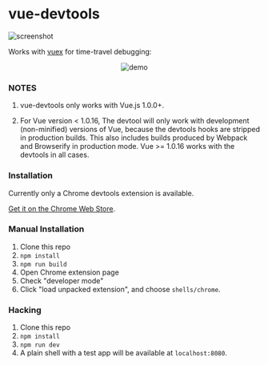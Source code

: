 # vue-devtools

![screenshot](https://raw.githubusercontent.com/vuejs/vue-devtools/master/media/screenshot.png)

Works with [vuex](https://github.com/vuejs/vuex) for time-travel debugging:

<p align="center"><img src="https://raw.githubusercontent.com/vuejs/vue-devtools/master/media/demo.gif" alt="demo"></p>

### NOTES

1. vue-devtools only works with Vue.js 1.0.0+.

2. For Vue version < 1.0.16, The devtool will only work with development (non-minified) versions of Vue, because the devtools hooks are stripped in production builds. This also includes builds produced by Webpack and Browserify in production mode. Vue >= 1.0.16 works with the devtools in all cases.

### Installation

Currently only a Chrome devtools extension is available.

[Get it on the Chrome Web Store](https://chrome.google.com/webstore/detail/vuejs-devtools/nhdogjmejiglipccpnnnanhbledajbpd).

### Manual Installation

1. Clone this repo
2. `npm install`
3. `npm run build`
4. Open Chrome extension page
5. Check "developer mode"
6. Click "load unpacked extension", and choose `shells/chrome`.

### Hacking

1. Clone this repo
2. `npm install`
3. `npm run dev`
4. A plain shell with a test app will be available at `localhost:8080`.

